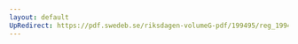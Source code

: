 ```yaml
---
layout: default
UpRedirect: https://pdf.swedeb.se/riksdagen-volumeG-pdf/199495/reg_199495/reg_199495_0290.pdf
---
```

